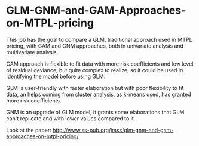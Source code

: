 # GLM-GNM-and-GAM-Approaches-on-MTPL-pricing

This job has the goal to compare a GLM, traditional approach used in MTPL pricing, with GAM and GNM approaches, both in univariate analysis 
and multivariate analysis.

GAM approach is flexible to fit data with more risk coefficients and low level of residual deviance, but quite complex to realize, 
so it could be used in identifying the model before using GLM.

GLM is user-friendly with faster elaboration but with poor flexibility to fit data, 
an helps coming from cluster analysis, as k-means used, has granted more risk coefficients.

GNM is an upgrade of GLM model, it grants some elaborations that GLM can't replicate and with lower values compared to it.

Look at the paper: http://www.ss-pub.org/jmss/glm-gnm-and-gam-approaches-on-mtpl-pricing/

      
      

      
      

      
      

      
      

      
      
